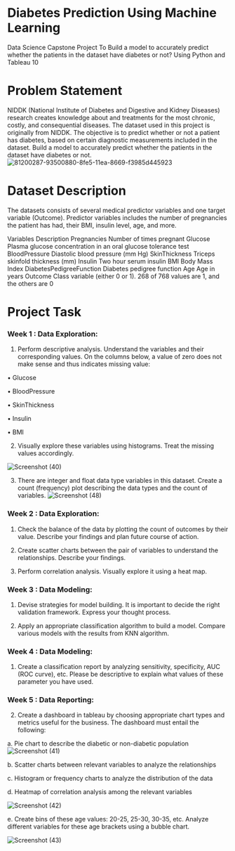# Diabetes Prediction Using Machine Learning
 Data Science Capstone Project To Build a model to accurately predict whether the patients in the dataset have diabetes or not? Using Python and Tableau 10

# Problem Statement


NIDDK (National Institute of Diabetes and Digestive and Kidney Diseases) research creates knowledge about and treatments for the most chronic, costly, and consequential diseases.
The dataset used in this project is originally from NIDDK. The objective is to predict whether or not a patient has diabetes, based on certain diagnostic measurements included in the dataset.
Build a model to accurately predict whether the patients in the dataset have diabetes or not.
![81200287-93500880-8fe5-11ea-8669-f3985d445923](https://user-images.githubusercontent.com/110838853/192422423-dea8e137-d476-4b4c-9c57-b93e47e445c5.png)

# Dataset Description
The datasets consists of several medical predictor variables and one target variable (Outcome). Predictor variables includes the number of pregnancies the patient has had, their BMI, insulin level, age, and more.

 

Variables	Description
Pregnancies	Number of times pregnant
Glucose	Plasma glucose concentration in an oral glucose tolerance test
BloodPressure	Diastolic blood pressure (mm Hg)
SkinThickness	Triceps skinfold thickness (mm)
Insulin	Two hour serum insulin
BMI	Body Mass Index
DiabetesPedigreeFunction	Diabetes pedigree function
Age	Age in years
Outcome	Class variable (either 0 or 1). 268 of 768 values are 1, and the others are 0


# Project Task
### Week 1 : Data Exploration:

1. Perform descriptive analysis. Understand the variables and their corresponding values. On the columns below, a value of zero does not make sense and thus indicates missing value:

• Glucose

• BloodPressure

• SkinThickness


• Insulin

• BMI

2. Visually explore these variables using histograms. Treat the missing values accordingly.

![Screenshot (40)](https://user-images.githubusercontent.com/110838853/192419269-c40d445f-69a8-49e2-a98f-70ba8d5bd92c.png)



3. There are integer and float data type variables in this dataset. Create a count (frequency) plot describing the data types and the count of variables. 
![Screenshot (48)](https://user-images.githubusercontent.com/110838853/192419145-78730245-264d-49fb-bce6-987c05410698.png)


###  Week 2 : Data Exploration:

1. Check the balance of the data by plotting the count of outcomes by their value. Describe your findings and plan future course of action.

2. Create scatter charts between the pair of variables to understand the relationships. Describe your findings.

3. Perform correlation analysis. Visually explore it using a heat map.



 
### Week 3 : Data Modeling:

1. Devise strategies for model building. It is important to decide the right validation framework. Express your thought process.

2. Apply an appropriate classification algorithm to build a model. Compare various models with the results from KNN algorithm.

 

###  Week 4 : Data Modeling:

1. Create a classification report by analyzing sensitivity, specificity, AUC (ROC curve), etc. Please be descriptive to explain what values of these parameter you have used.

### Week 5 : Data Reporting:

2. Create a dashboard in tableau by choosing appropriate chart types and metrics useful for the business. The dashboard must entail the following:

a. Pie chart to describe the diabetic or non-diabetic population
![Screenshot (41)](https://user-images.githubusercontent.com/110838853/192419433-19dc3614-bd57-4fdd-877d-c8cf801265a9.png)

b. Scatter charts between relevant variables to analyze the relationships

c. Histogram or frequency charts to analyze the distribution of the data

d. Heatmap of correlation analysis among the relevant variables

![Screenshot (42)](https://user-images.githubusercontent.com/110838853/192419316-73c8cbc9-5d86-4be0-8cbe-b8430a1538b3.png)



e. Create bins of these age values: 20-25, 25-30, 30-35, etc. Analyze different variables for these age brackets using a bubble chart.



![Screenshot (43)](https://user-images.githubusercontent.com/110838853/192419382-d4f17f48-b84f-4d78-a547-fcdd7652576d.png)


